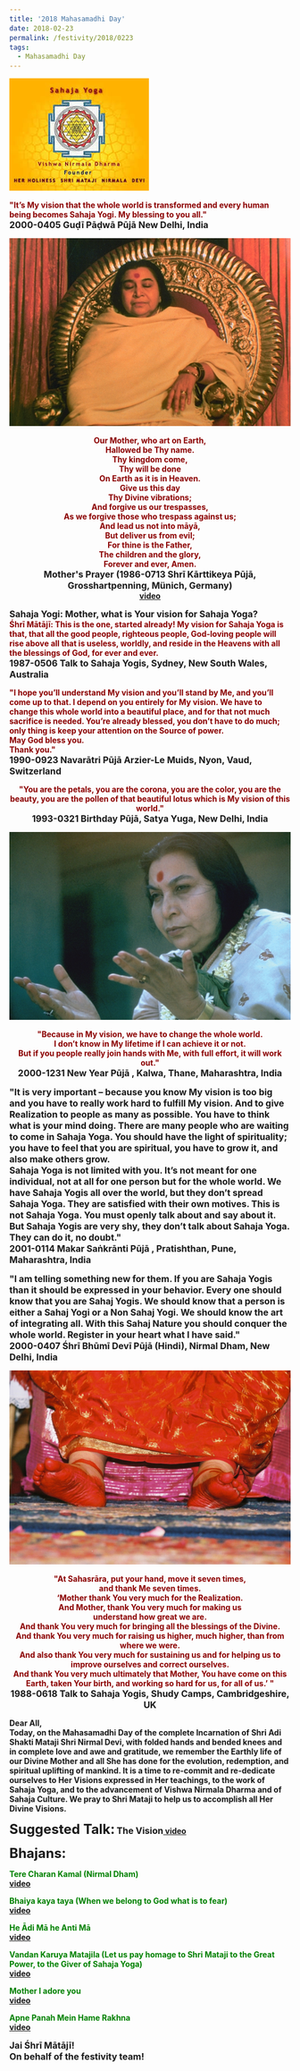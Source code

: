 ```yaml
---
title: '2018 Mahasamadhi Day'
date: 2018-02-23
permalink: /festivity/2018/0223
tags:
  - Mahasamadhi Day
---
```


![PICTURE 1](/images/image1.png)

<p>
<font color="DarkRed"><b>"It’s My vision that the whole world is transformed and every human being becomes Sahaja Yogi.
My blessing to you all."</font><br>
<font size="+0"><b>2000-0405 Guḍī Pāḍwā Pūjā  New Delhi, India</b></font>
</p>

<div style="text-align: center"><img src="/images/image322.png" /></div>

<p style="text-align:center;">
<font color="DarkRed"><b>Our Mother, who art on Earth,<br>	
Hallowed be Thy name.<br>
Thy kingdom come,<br>
Thy will be done<br>
On Earth as it is in Heaven.<br>
Give us this day<br>
Thy Divine vibrations;<br>
And forgive us our trespasses,<br>
As we forgive those who trespass against us;<br>
And lead us not into māyā,<br>
But deliver us from evil;<br>
For thine is the Father,<br>
The children and the glory,<br>
Forever and ever, Amen.</b></font><br>
<font size="+0"><b>Mother's Prayer (1986-0713 Shrī Kārttikeya Pūjā, Grosshartpenning, Münich, Germany)</b></font><br>
<a href="https://seven-teams.github.io/Videos_Links.html">video</a>
</p>

<p>
<font size="+0"><b>Sahaja Yogi:</b> Mother, what is Your vision for Sahaja Yoga?</font><br>
<font color="DarkRed"><b>Śhrī Mātājī:</b> This is the one, started already! <b>My vision for Sahaja Yoga</b> is that, that all the good people, righteous people, God-loving people will rise above all that is useless, worldly, and reside in the Heavens with all the blessings of God, for ever and ever.</font><br>
<font size="+0"><b>1987-0506 Talk to Sahaja Yogis,  Sydney, New South Wales, Australia</b></font>
</p>

<p>
<font color="DarkRed">"I hope you’ll understand My vision and you’ll stand by Me, and you’ll come up to that. <b>I depend on you entirely for My vision.</b> We have to change this whole world into a beautiful place, and for that not much sacrifice is needed. You’re already blessed, you don’t have to do much; only thing is keep your attention on the Source of power.<br>
May God bless you.<br>
Thank you."</font><br>
<font size="+0"><b>1990-0923 Navarātri Pūjā Arzier-Le Muids, Nyon, Vaud, Switzerland</b></font>
</p>

<p style="text-align:center;">
<font color="DarkRed">"You are the petals, you are the corona, you are the color, you are the beauty, you are the pollen of that beautiful lotus which is My vision of this world."</font><br>
<font size="+0"><b>1993-0321 Birthday Pūjā, Satya Yuga, New Delhi, India</b></font>
</p>

<div style="text-align: center"><img src="/images/image323.png" /></div>

<p style="text-align:center;">
<font color="DarkRed"><b>"Because in My vision, we have to change the whole world.</b><br>
I don’t know in My lifetime if I can achieve it or not.<br>
But if you people really join hands with Me, with full effort, it will work out."</font><br>
<font size="+0"><b>2000-1231 New Year Pūjā , Kalwa, Thane, Maharashtra, India</b></font>
</p>

<p>
<font size="+0">"It is very important – because you know My vision is too big and you have to really work hard to fulfill My vision. And to give Realization to people as many as possible. You have to think what is your mind doing. There are many people who are waiting to come in Sahaja Yoga. You should have the light of spirituality; you have to feel that you are spiritual, you have to grow it, and also make others grow.<br>
Sahaja Yoga is not limited with you. It’s not meant for one individual, not at all for one person but for the whole world. We have Sahaja Yogis all over the world, but they don’t spread Sahaja Yoga. They are satisfied with their own motives. This is not Sahaja Yoga. You must openly talk about and say about it. But Sahaja Yogis are very shy, they don’t talk about Sahaja Yoga. They can do it, no doubt."</font><br>
<font size="+0"><b>2001-0114 Makar Saṅkrānti Pūjā , Pratishthan, Pune, Maharashtra, India</b></font>
</p>

<p>
<font size="+0">"I am telling something new for them. If you are Sahaja Yogis than it should be expressed in your behavior. Every one should know that you are Sahaj Yogis. We should know that a person is either a Sahaj Yogi or a Non Sahaj Yogi. We should know the art of integrating all. With this Sahaj Nature you should conquer the whole world. Register in your heart what I have said."</font><br>
<font size="+0"><b>2000-0407 Śhrī Bhūmī Devī Pūjā (Hindi), Nirmal Dham, New Delhi, India</b></font>
</p>

<div style="text-align: center"><img src="/images/image324.png" /></div>

<p style="text-align:center;">
<font color="DarkRed">"At Sahasrāra, put your hand, move it seven times,<br>
and thank Me seven times.<br>
‘Mother thank You very much for the Realization.<br>
And Mother, thank You very much for making us<br>
understand how great we are.<br>
And thank You very much for bringing all the blessings of the Divine.<br>
And thank You very much for raising us higher, much higher, than from where we were.<br>
And also thank You very much for sustaining us and for helping us to improve ourselves and correct ourselves.<br> 
And thank You very much ultimately that Mother, You have come on this Earth, taken Your birth, and working so hard for us, for all of us.’ "</font><br>
<font size="+0"><b>1988-0618 Talk to Sahaja Yogis, Shudy Camps, Cambridgeshire, UK</b></font>
</p>

<p>
Dear All,<br>
Today, on the Mahasamadhi Day of the complete Incarnation of Shri Adi Shakti Mataji Shri Nirmal Devi, with folded hands and bended knees and in complete love and awe and gratitude, we remember the Earthly life of our Divine Mother and all She has done for the evolution, redemption, and spiritual uplifting of mankind.
It is a time to re-commit and re-dedicate ourselves to Her Visions expressed in Her teachings, to the work of Sahaja Yoga, and to the advancement of Vishwa Nirmala Dharma and of Sahaja Culture.  We  pray to Shri Mataji to help us to accomplish all Her Divine Visions.<br>
</p>

<font size="+2"><b>Suggested Talk:</b></font>
<font size="+0"><b>The Vision</b></font><a href="http://vimeo.com/27320205"> video</a><br>

<font size="+2"><b>Bhajans:</b></font>

<p>
<font color="green"><b>Tere Charan Kamal (Nirmal Dham)</b></font><br>
<a href="https://www.youtube.com/watch?v=mKrVNKlY7Hg">video</a> 
</p>

<p>
<font color="green"><b>Bhaiya kaya taya (When we belong to God what is to fear)</b></font><br>
<a href="https://www.youtube.com/watch?v=47fMsue7fs8">video</a>
</p>

<p>
<font color="green"><b>He Ādi Mā he Anti Mā</b></font><br>
<a href="https://www.youtube.com/watch?v=7xjFWTP_110">video</a> 
</p>

<p>
<font color="green"><b>Vandan Karuya Matajila (Let us pay homage to Shri Mataji to the Great Power, to the Giver of Sahaja Yoga)</b></font><br>
<a href="https://www.youtube.com/watch?v=ybCnMcQi2ZQ">video</a> 
</p>

<p>
<font color="green"><b>Mother I adore you</b></font><br>
<a href="https://www.youtube.com/watch?v=LsWaC7NktHA&list=PLuAVZW42aaCnQ3JW90xymBbcyS-gt6SE1&index=10">video</a>
</p>

<p>
<font color="green"><b>Apne Panah Mein Hame Rakhna</b></font><br>
<a href="https://www.youtube.com/watch?v=1zzMwHijwI0">video</a> 
</p>


<p>
<font size="+0">Jai Śhrī Mātājī!<br>
On behalf of the festivity team!</font>
</p>